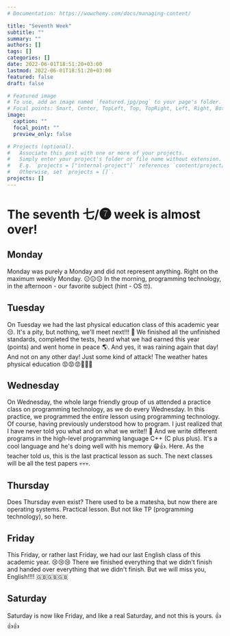 ```yaml
---
# Documentation: https://wowchemy.com/docs/managing-content/

title: "Seventh Week"
subtitle: ""
summary: ""
authors: []
tags: []
categories: []
date: 2022-06-01T18:51:20+03:00
lastmod: 2022-06-01T18:51:20+03:00
featured: false
draft: false

# Featured image
# To use, add an image named `featured.jpg/png` to your page's folder.
# Focal points: Smart, Center, TopLeft, Top, TopRight, Left, Right, BottomLeft, Bottom, BottomRight.
image:
  caption: ""
  focal_point: ""
  preview_only: false

# Projects (optional).
#   Associate this post with one or more of your projects.
#   Simply enter your project's folder or file name without extension.
#   E.g. `projects = ["internal-project"]` references `content/project/deep-learning/index.md`.
#   Otherwise, set `projects = []`.
projects: []
---
```


# The seventh 七/❼ week is almost over!

## Monday

Monday was purely a Monday and did not represent anything. Right on the maximum weekly Monday. 😑😑😑 In the morning, programming technology, in the afternoon - our favorite subject (hint - OS 🤓). 

## Tuesday

On Tuesday we had the last physical education class of this academic year 😔. It's a pity, but nothing, we'll meet next!!! 🤸 We finished all the unfinished standards, completed the tests, heard what we had earned this year (points) and went home in peace 🌎. And yes, it was raining again that day! And not on any other day! Just some kind of attack! The weather hates physical education 😡😡😡😤😤😤

## Wednesday

On Wednesday, the whole large friendly group of us attended a practice class on programming technology, as we do every Wednesday. In this practice, we programmed the entire lesson using programming technology. Of course, having previously understood how to program. I just realized that I have never told you what and on what we write!! 🙊 And we write different programs in the high-level programming language C++ (C plus plus). It's a cool language and he's doing well with his memory 😁👍. Here. As the teacher told us, this is the last practical lesson as such. The next classes will be all the test papers 💀💀💀.

## Thursday

Does Thursday even exist? There used to be a matesha, but now there are operating systems. Practical lesson. But not like TP (programming technology), so here.

## Friday

This Friday, or rather last Friday, we had our last English class of this academic year. 😢😢😢 There we finished everything that we didn't finish and handed over everything that we didn't finish. But we will miss you, English!!!! 🇬🇧🇬🇧🇬🇧

## Saturday

Saturday is now like Friday, and like a real Saturday, and not this is yours. 👍👍👍
